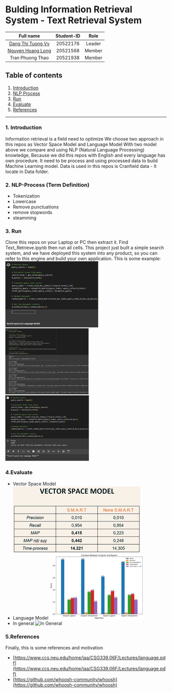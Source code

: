 # Bulding Information Retrieval System - Text Retrieval System

|Full name|Student-ID|Role|
|:--:|:--:|:--:|
| [Dang Thi Tuong Vy](https://github.com/TuongVy20522176) |20522176| Leader |
| [Nguyen Hoang Long](https://github.com/LongHoangNguyenH) |20521568| Member |
| Tran Phuong Thao |20521938| Member |

## Table of contents
1. [Introduction](#1-Introduction)
2. [NLP Process](#2-NLP-Process)
3. [Run](#3-Run)
4. [Evaluate](#4-Evaluate)
5. [References](#5-References)
---
### 1. Introduction
Information retrieval is a field need to optimize 
We choose two approach in this repos as Vector Space Model and Language Model
With two model above we compare and using NLP (Natural Language Processing) knowledge, Because we did this repos with English 
and every language has own procedure. It need to be process and using processed data to build Machine Learning model.
Data is used in this repos is Cranfield data - It locate in Data folder.

### 2. NLP-Process (Term Definition)
+ Tokenization
+ Lowercase
+ Remove punctuations
+ remove stopwords
+ steamming
### 3. Run
Clone this repos on your Laptop or PC then extract it.
Find Text_Retrieve.ipynb then run all cells.
This project just built a simple search system, and we have deployed this system into any product, so you can refer to this engine and build your own application.
This is some example:
![A box appears, and we type the word that we want to query (everything existed in Cranfield Data).)](./images/Result_0.png "Search Box")
![Not Found](./images/Result_1.png "Case 1")
![Found](./images/Result_2.png "Case 2")
### 4.Evaluate
+ Vector Space Model
![VSM Evaluation](./images/VSM.png "VSM")
+ Language Model
![Language Model Evaluation](./images/Bigram_Unigram.png "Langguage model")
+ In general
![In General](./images/.png "general")
### 5.References
Finally, this is some references and motivation
+ [https://www.ccs.neu.edu/home/jaa/CSG339.06F/Lectures/language.pdf](https://www.ccs.neu.edu/home/jaa/CSG339.06F/Lectures/language.pdf)
+ [https://github.com/whoosh-community/whoosh](https://github.com/whoosh-community/whoosh)



